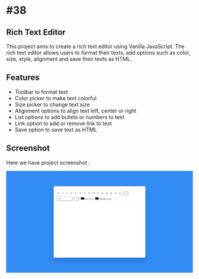# #38

## Rich Text Editor
This project aims to create a rich text editor using Vanilla JavaScript. The rich text editor allows users to format their texts, add options such as color, size, style, alignment and save their texts as HTML.

## Features
- Toolbar to format text
- Color picker to make text colorful
- Size picker to change text size
- Alignment options to align text left, center or right
- List options to add bullets or numbers to text
- Link option to add or remove link to text
- Save option to save text as HTML

## Screenshot
Here we have project screenshot :

![screenshot](screenshot.jpeg)